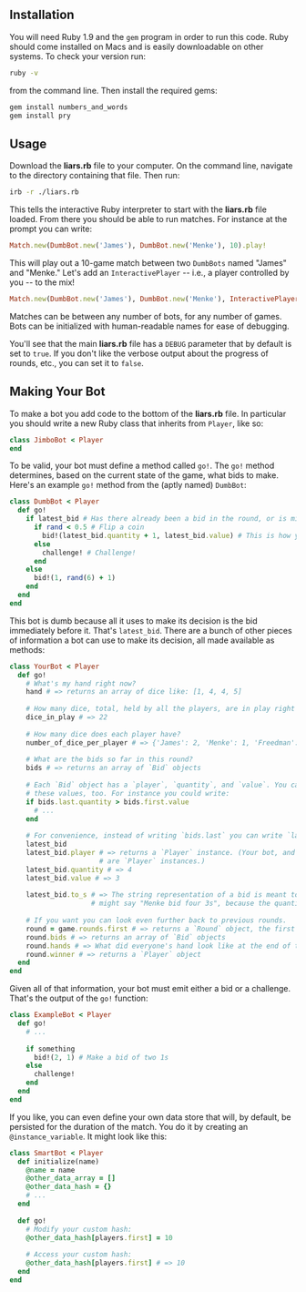 ## Installation

You will need Ruby 1.9 and the `gem` program in order to run this code. Ruby should come installed on Macs and is easily downloadable on other systems. To check your version run:

```sh
ruby -v
```

from the command line. Then install the required gems:

```sh
gem install numbers_and_words
gem install pry
```

## Usage

Download the **liars.rb** file to your computer. On the command line, navigate to the directory containing that file. Then run:

```sh
irb -r ./liars.rb
```

This tells the interactive Ruby interpreter to start with the **liars.rb** file loaded. From there you should be able to run matches. For instance at the prompt you can write:

```rb
Match.new(DumbBot.new('James'), DumbBot.new('Menke'), 10).play!
```

This will play out a 10-game match between two `DumbBots` named "James" and "Menke." Let's add an `InteractivePlayer` -- i.e., a player controlled by you -- to the mix!

```rb
Match.new(DumbBot.new('James'), DumbBot.new('Menke'), InteractivePlayer.new('Nikhil'), 10).play!
```

Matches can be between any number of bots, for any number of games. Bots can be initialized with human-readable names for ease of debugging.

You'll see that the main **liars.rb** file has a `DEBUG` parameter that by default is set to `true`. If you don't like the verbose output about the progress of rounds, etc., you can set it to `false`.

## Making Your Bot

To make a bot you add code to the bottom of the **liars.rb** file. In particular you should write a new Ruby class that inherits from `Player`, like so:

```rb
class JimboBot < Player
end
```

To be valid, your bot must define a method called `go!`. The `go!` method determines, based on the current state of the game, what bids to make. Here's an example `go!` method from the (aptly named) `DumbBot`:

```rb
class DumbBot < Player
  def go!
    if latest_bid # Has there already been a bid in the round, or is mine the first?
      if rand < 0.5 # Flip a coin
        bid!(latest_bid.quantity + 1, latest_bid.value) # This is how you make bids!
      else
        challenge! # Challenge!
      end
    else
      bid!(1, rand(6) + 1)
    end
  end
end
```

This bot is dumb because all it uses to make its decision is the bid immediately before it. That's `latest_bid`. There are a bunch of other pieces of information a bot can use to make its decision, all made available as methods:

```rb
class YourBot < Player
  def go!
    # What's my hand right now?
    hand # => returns an array of dice like: [1, 4, 4, 5]
    
    # How many dice, total, held by all the players, are in play right now?
    dice_in_play # => 22
    
    # How many dice does each player have?
    number_of_dice_per_player # => {'James': 2, 'Menke': 1, 'Freedman': 4}
    
    # What are the bids so far in this round?
    bids # => returns an array of `Bid` objects
    
    # Each `Bid` object has a `player`, `quantity`, and `value`. You can inspect
    # these values, too. For instance you could write:
    if bids.last.quantity > bids.first.value
      # ...
    end
    
    # For convenience, instead of writing `bids.last` you can write `latest_bid`
    latest_bid
    latest_bid.player # => returns a `Player` instance. (Your bot, and all the other bots,
                      # are `Player` instances.)
    latest_bid.quantity # => 4
    latest_bid.value # => 3
    
    latest_bid.to_s # => The string representation of a bid is meant to be easy to read. In this case it
                    # might say "Menke bid four 3s", because the quantity was 4 and the value was 3.
                    
    # If you want you can look even further back to previous rounds.
    round = game.rounds.first # => returns a `Round` object, the first from this game.
    round.bids # => returns an array of `Bid` objects
    round.hands # => What did everyone's hand look like at the end of this round (when they revealed them)?
    round.winner # => returns a `Player` object
  end
end
```

Given all of that information, your bot must emit either a bid or a challenge. That's the output of the `go!` function:

```rb
class ExampleBot < Player
  def go!
    # ...
    
    if something
      bid!(2, 1) # Make a bid of two 1s
    else
      challenge!
    end
  end
end
```

If you like, you can even define your own data store that will, by default, be persisted for the duration of the match. You do it by creating an `@instance_variable`. It might look like this:

```rb
class SmartBot < Player
  def initialize(name)
    @name = name
    @other_data_array = []
    @other_data_hash = {}
    # ...
  end
  
  def go!
    # Modify your custom hash:
    @other_data_hash[players.first] = 10
    
    # Access your custom hash:
    @other_data_hash[players.first] # => 10
  end
end
```
